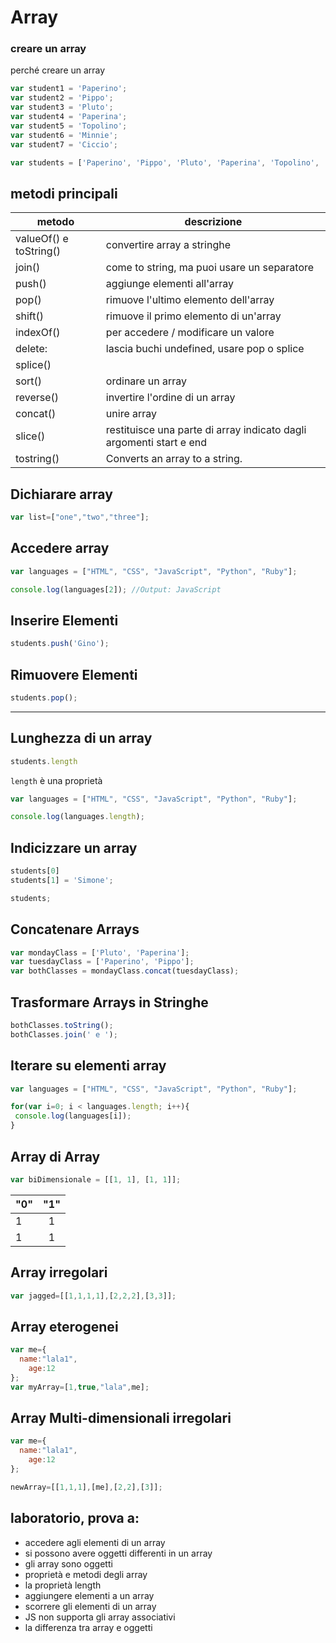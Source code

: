# Array


### creare un array
perché creare un array
```javascript
var student1 = 'Paperino';
var student2 = 'Pippo';
var student3 = 'Pluto';
var student4 = 'Paperina';
var student5 = 'Topolino';
var student6 = 'Minnie';
var student7 = 'Ciccio';
```

```javascript
var students = ['Paperino', 'Pippo', 'Pluto', 'Paperina', 'Topolino', 'Minnie', 'Ciccio'];
```

## metodi principali

|         metodo         |                             descrizione                             |
| ---------------------- | ------------------------------------------------------------------- |
| valueOf() e toString() | convertire array a stringhe                                         |
| join()                 | come to string, ma puoi usare un separatore                         |
| push()                 | aggiunge elementi all'array                                         |
| pop()                  | rimuove l'ultimo elemento dell'array                                |
| shift()                | rimuove il primo elemento di un'array                               |
| indexOf()              | per accedere / modificare un valore                                 |
| delete:                | lascia buchi undefined, usare pop o splice                          |
| splice()               |                                                                     |
| sort()                 | ordinare un array                                                   |
| reverse()              | invertire l'ordine di un array                                      |
| concat()               | unire array                                                         |
| slice()                | restituisce una parte di array indicato dagli argomenti start e end |
| tostring()             | Converts an array to a string.                                      |


## Dichiarare array 

```javascript
var list=["one","two","three"];
```

## Accedere array
```javascript
var languages = ["HTML", "CSS", "JavaScript", "Python", "Ruby"];

console.log(languages[2]); //Output: JavaScript
```

## Inserire Elementi

```javascript
students.push('Gino');
```


## Rimuovere Elementi

```javascript
students.pop();
```

---

## Lunghezza di un array

```javascript
students.length
```

`length` è una proprietà 

```javascript
var languages = ["HTML", "CSS", "JavaScript", "Python", "Ruby"];

console.log(languages.length);
```

## Indicizzare un array

```javascript
students[0]
students[1] = 'Simone';

students;
```


## Concatenare Arrays

```javascript
var mondayClass = ['Pluto', 'Paperina'];
var tuesdayClass = ['Paperino', 'Pippo'];
var bothClasses = mondayClass.concat(tuesdayClass);
```


## Trasformare Arrays in Stringhe

```javascript
bothClasses.toString();
bothClasses.join(' e ');
```

## Iterare su elementi array 
```javascript
var languages = ["HTML", "CSS", "JavaScript", "Python", "Ruby"];

for(var i=0; i < languages.length; i++){
 console.log(languages[i]);   
}
```

## Array di Array 

```javascript
var biDimensionale = [[1, 1], [1, 1]];

```

| "0" | "1"   |
| --- | :---: |
| 1   | 1     |
| 1   | 1     |

## Array irregolari

```javascript
var jagged=[[1,1,1,1],[2,2,2],[3,3]];
```

## Array eterogenei

```javascript
var me={
  name:"lala1",  
    age:12
};
var myArray=[1,true,"lala",me];
```

## Array Multi-dimensionali irregolari

```javascript
var me={
  name:"lala1",  
    age:12
};

newArray=[[1,1,1],[me],[2,2],[3]];
```


## laboratorio, prova a:

* accedere agli elementi di un array
* si possono avere oggetti differenti in un array
* gli array sono oggetti
* proprietà e metodi degli array
* la proprietà length
* aggiungere elementi a un array
* scorrere gli elementi di un array
* JS non supporta gli array associativi
* la differenza tra array e oggetti
